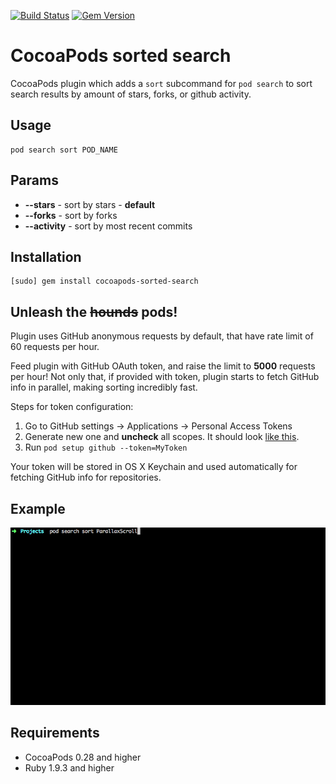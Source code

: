 [![Build Status](http://img.shields.io/travis/DenHeadless/cocoapods-sorted-search/master.svg)](https://travis-ci.org/DenHeadless/cocoapods-sorted-search)
[![Gem Version](http://img.shields.io/gem/v/cocoapods-sorted-search.svg)](http://badge.fury.io/rb/cocoapods-sorted-search)

CocoaPods sorted search
==============

CocoaPods plugin which adds a `sort` subcommand for `pod search` to sort search results by amount of stars, forks, or github activity. 

## Usage
  
    pod search sort POD_NAME
  
## Params

* **--stars** - sort by stars - **default**
* **--forks** - sort by forks
* **--activity** - sort by most recent commits
  
## Installation

    [sudo] gem install cocoapods-sorted-search
    
## Unleash the ~~hounds~~ pods!

  Plugin uses GitHub anonymous requests by default, that have rate limit of 60 requests per hour.
  
  Feed plugin with GitHub OAuth token, and raise the limit to **5000** requests per hour! Not only that, if provided with token, plugin starts to fetch GitHub info in parallel, making sorting incredibly fast. 
  
  Steps for token configuration:
  1. Go to GitHub settings -> Applications -> Personal Access Tokens
  2. Generate new one and **uncheck** all scopes. It should look [like this](https://raw.githubusercontent.com/DenHeadless/cocoapods-sorted-search/master/token_example.png).
  3. Run ``` pod setup github --token=MyToken ```

Your token will be stored in OS X Keychain and used automatically for fetching GitHub info for repositories.
  
## Example

![](example.gif)

## Requirements 

- CocoaPods 0.28 and higher
- Ruby 1.9.3 and higher
